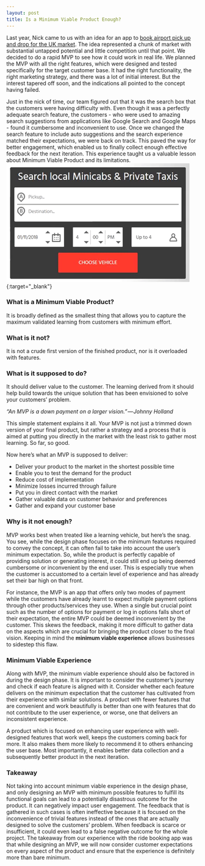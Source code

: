 ```yaml
---
layout: post
title: Is a Minimum Viable Product Enough?
---
```

Last year, Nick came to us with an idea for an app to [book airport pick up and drop for the UK market](https://www.1taxi.co "1Taxi"). The idea represented a chunk of market with substantial untapped potential and little competition until that point. We decided to do a rapid MVP to see how it could work in real life. We planned the MVP with all the right features, which were designed and tested specifically for the target customer base. It had the right functionality, the right marketing strategy, and there was a lot of initial interest. But the interest tapered off soon, and the indications all pointed to the concept having failed.

Just in the nick of time, our team figured out that it was the search box that the customers were having difficulty with. Even though it was a perfectly adequate search feature, the customers - who were used to amazing search suggestions from applications like Google Search and Google Maps - found it cumbersome and inconvenient to use. Once we changed the search feature to include auto suggestions and the search experience matched their expectations, we were back on track. This paved the way for better engagement, which enabled us to finally collect enough effective feedback for the next iteration. This experience taught us a valuable lesson about Minimum Viable Product and its limitations.
![1Taxi Address Suggestion](/images/1taxi-google-address-suggestion.gif "1Taxi"){:target="_blank"}

### What is a Minimum Viable Product?
It is broadly defined as the smallest thing that allows you to capture the maximum validated learning from customers with minimum effort.
### What is it not?
It is not a crude first version of the finished product, nor is it overloaded with features.
### What is it supposed to do?
It should deliver value to the customer. The learning derived from it should help build towards the unique solution that has been envisioned to solve your customers’ problem.



*“An MVP is a down payment on a larger vision.” — Johnny Holland*



This simple statement explains it all. Your MVP is not just a trimmed down version of your final product, but rather a strategy and a process that is aimed at putting you directly in the market with the least risk to gather most learning. So far, so good. 

Now here’s what an MVP is supposed to deliver:

- Deliver your product to the market in the shortest possible time
- Enable you to test the demand for the product
- Reduce cost of implementation
- Minimize losses incurred through failure 
- Put you in direct contact with the market
- Gather valuable data on customer behavior and preferences
- Gather and expand your customer base

### Why is it not enough?
MVP works best when treated like a learning vehicle, but here’s the snag. You see, while the design phase focuses on the minimum features required to convey the concept, it can often fail to take into account the user’s minimum expectation. So, while the product is perfectly capable of providing solution or generating interest, it could still end up being deemed cumbersome or inconvenient by the end user. This is especially true when the customer is accustomed to a certain level of experience and has already set their bar high on that front.

For instance, the MVP is an app that offers only two modes of payment while the customers have already learnt to expect multiple payment options through other products/services they use. When a single but crucial point such as the number of options for payment or log in options falls short of their expectation, the entire MVP could be deemed inconvenient by the customer. This skews the feedback, making it more difficult to gather data on the aspects which are crucial for bringing the product closer to the final vision. Keeping in mind the **minimum viable experience** allows businesses to sidestep this flaw.

### Minimum Viable Experience
Along with MVP, the minimum viable experience should also be factored in during the design phase. It is important to consider the customer’s journey and check if each feature is aligned with it. Consider whether each feature delivers on the minimum expectation that the customer has cultivated from their experience with similar solutions. A product with fewer features that are convenient and work beautifully is better than one with features that do not contribute to the user experience, or worse, one that delivers an inconsistent experience.

A product which is focused on enhancing user experience with well-designed features that work well, keeps the customers coming back for more. It also makes them more likely to recommend it to others enhancing the user base. Most importantly, it enables better data collection and a subsequently better product in the next iteration.

### Takeaway    
Not taking into account minimum viable experience in the design phase, and only designing an MVP with minimum possible features to fulfill its functional goals can lead to a potentially disastrous outcome for the product. It can negatively impact user engagement. The feedback that is gathered in such cases is often ineffective because it is focused on the inconvenience of trivial features instead of the ones that are actually designed to solve the customers’ problem. When feedback is scarce or insufficient, it could even lead to a false negative outcome for the whole project. The takeaway from our experience with the ride booking app was that while designing an MVP, we will now consider customer expectations on every aspect of the product and ensure that the experience is definitely more than bare minimum.
